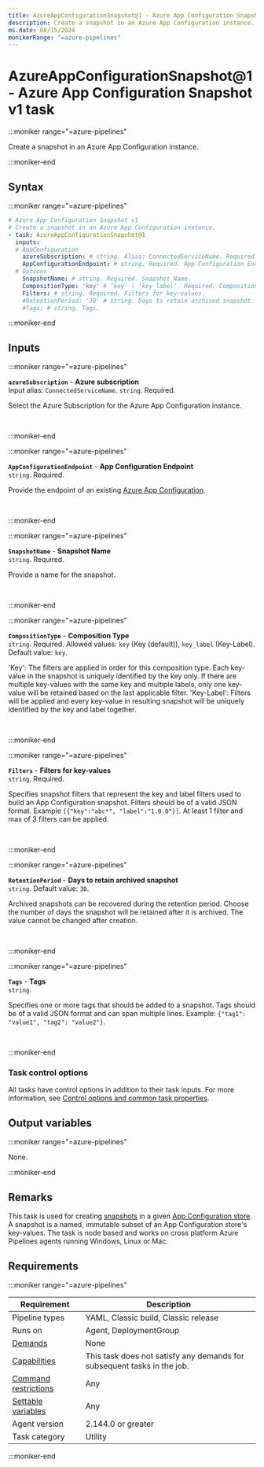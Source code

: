 ```yaml
---
title: AzureAppConfigurationSnapshot@1 - Azure App Configuration Snapshot v1 task
description: Create a snapshot in an Azure App Configuration instance.
ms.date: 08/15/2024
monikerRange: "=azure-pipelines"
---
```


# AzureAppConfigurationSnapshot@1 - Azure App Configuration Snapshot v1 task

<!-- :::description::: -->
:::moniker range="=azure-pipelines"

<!-- :::editable-content name="description"::: -->
Create a snapshot in an Azure App Configuration instance.
<!-- :::editable-content-end::: -->

:::moniker-end
<!-- :::description-end::: -->

<!-- :::syntax::: -->
## Syntax

:::moniker range="=azure-pipelines"

```yaml
# Azure App Configuration Snapshot v1
# Create a snapshot in an Azure App Configuration instance.
- task: AzureAppConfigurationSnapshot@1
  inputs:
  # AppConfiguration
    azureSubscription: # string. Alias: ConnectedServiceName. Required. Azure subscription. 
    AppConfigurationEndpoint: # string. Required. App Configuration Endpoint. 
  # Options
    SnapshotName: # string. Required. Snapshot Name. 
    CompositionType: 'key' # 'key' | 'key_label'. Required. Composition Type. Default: key.
    Filters: # string. Required. Filters for key-values. 
    #RetentionPeriod: '30' # string. Days to retain archived snapshot. Default: 30.
    #Tags: # string. Tags.
```

:::moniker-end
<!-- :::syntax-end::: -->

<!-- :::inputs::: -->
## Inputs

<!-- :::item name="azureSubscription"::: -->
:::moniker range="=azure-pipelines"

**`azureSubscription`** - **Azure subscription**<br>
Input alias: `ConnectedServiceName`. `string`. Required.<br>
<!-- :::editable-content name="helpMarkDown"::: -->
Select the Azure Subscription for the Azure App Configuration instance.
<!-- :::editable-content-end::: -->
<br>

:::moniker-end
<!-- :::item-end::: -->
<!-- :::item name="AppConfigurationEndpoint"::: -->
:::moniker range="=azure-pipelines"

**`AppConfigurationEndpoint`** - **App Configuration Endpoint**<br>
`string`. Required.<br>
<!-- :::editable-content name="helpMarkDown"::: -->
Provide the endpoint of an existing [Azure App Configuration](/azure/azure-app-configuration/concept-key-value).
<!-- :::editable-content-end::: -->
<br>

:::moniker-end
<!-- :::item-end::: -->
<!-- :::item name="SnapshotName"::: -->
:::moniker range="=azure-pipelines"

**`SnapshotName`** - **Snapshot Name**<br>
`string`. Required.<br>
<!-- :::editable-content name="helpMarkDown"::: -->
Provide a name for the snapshot.
<!-- :::editable-content-end::: -->
<br>

:::moniker-end
<!-- :::item-end::: -->
<!-- :::item name="CompositionType"::: -->
:::moniker range="=azure-pipelines"

**`CompositionType`** - **Composition Type**<br>
`string`. Required. Allowed values: `key` (Key (default)), `key_label` (Key-Label). Default value: `key`.<br>
<!-- :::editable-content name="helpMarkDown"::: -->
'Key': The filters are applied in order for this composition type. Each key-value in the snapshot is uniquely identified by the key only. If there are multiple key-values with the same key and multiple labels, only one key-value will be retained based on the last applicable filter. 
 'Key-Label': Filters will be applied and every key-value in resulting snapshot will be uniquely identified by the key and label together.
<!-- :::editable-content-end::: -->
<br>

:::moniker-end
<!-- :::item-end::: -->
<!-- :::item name="Filters"::: -->
:::moniker range="=azure-pipelines"

**`Filters`** - **Filters for key-values**<br>
`string`. Required.<br>
<!-- :::editable-content name="helpMarkDown"::: -->
Specifies snapshot filters that represent the key and label filters used to build an App Configuration snapshot. Filters should be of a valid JSON format. Example `[{"key":"abc*", "label":"1.0.0"}]`. At least 1 filter and max of 3 filters can be applied.
<!-- :::editable-content-end::: -->
<br>

:::moniker-end
<!-- :::item-end::: -->
<!-- :::item name="RetentionPeriod"::: -->
:::moniker range="=azure-pipelines"

**`RetentionPeriod`** - **Days to retain archived snapshot**<br>
`string`. Default value: `30`.<br>
<!-- :::editable-content name="helpMarkDown"::: -->
Archived snapshots can be recovered during the retention period. Choose the number of days the snapshot will be retained after it is archived. The value cannot be changed after creation.
<!-- :::editable-content-end::: -->
<br>

:::moniker-end
<!-- :::item-end::: -->
<!-- :::item name="Tags"::: -->
:::moniker range="=azure-pipelines"

**`Tags`** - **Tags**<br>
`string`.<br>
<!-- :::editable-content name="helpMarkDown"::: -->
Specifies one or more tags that should be added to a snapshot. Tags should be of a valid JSON format and can span multiple lines. Example: `{"tag1": "value1", "tag2": "value2"}`.
<!-- :::editable-content-end::: -->
<br>

:::moniker-end
<!-- :::item-end::: -->

### Task control options

All tasks have control options in addition to their task inputs. For more information, see [Control options and common task properties](/azure/devops/pipelines/yaml-schema/steps-task#common-task-properties).
<!-- :::inputs-end::: -->

<!-- :::outputVariables::: -->
## Output variables

:::moniker range="=azure-pipelines"

None.

:::moniker-end
<!-- :::outputVariables-end::: -->

<!-- :::remarks::: -->
<!-- :::editable-content name="remarks"::: -->
## Remarks

This task is used for creating [snapshots](/azure/azure-app-configuration/concept-snapshots) in a given [App Configuration store](/azure/azure-app-configuration/quickstart-azure-app-configuration-create). A snapshot is a named, immutable subset of an App Configuration store's key-values. The task is node based and works on cross platform Azure Pipelines agents running Windows, Linux or Mac.
<!-- :::editable-content-end::: -->
<!-- :::remarks-end::: -->

<!-- :::examples::: -->
<!-- :::editable-content name="examples"::: -->
<!-- :::editable-content-end::: -->
<!-- :::examples-end::: -->

<!-- :::properties::: -->
## Requirements

:::moniker range="=azure-pipelines"

| Requirement | Description |
|-------------|-------------|
| Pipeline types | YAML, Classic build, Classic release |
| Runs on | Agent, DeploymentGroup |
| [Demands](/azure/devops/pipelines/process/demands) | None |
| [Capabilities](/azure/devops/pipelines/agents/agents#capabilities) | This task does not satisfy any demands for subsequent tasks in the job. |
| [Command restrictions](/azure/devops/pipelines/security/templates#agent-logging-command-restrictions) | Any |
| [Settable variables](/azure/devops/pipelines/security/templates#agent-logging-command-restrictions) | Any |
| Agent version |  2.144.0 or greater |
| Task category | Utility |

:::moniker-end
<!-- :::properties-end::: -->

<!-- :::see-also::: -->
<!-- :::editable-content name="seeAlso"::: -->
<!-- :::editable-content-end::: -->
<!-- :::see-also-end::: -->